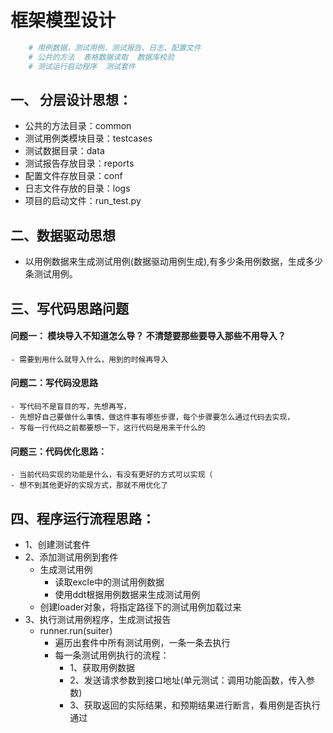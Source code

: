 # 框架模型设计

```python
    # 用例数据，测试用例、测试报告、日志、配置文件
    # 公共的方法  表格数据读取  数据库校验
    # 测试运行启动程序  测试套件
```

## 一、 分层设计思想：
- 公共的方法目录：common
- 测试用例类模块目录：testcases
- 测试数据目录：data
- 测试报告存放目录：reports
- 配置文件存放目录：conf
- 日志文件存放的目录：logs
- 项目的启动文件：run_test.py


## 二、数据驱动思想
- 以用例数据来生成测试用例(数据驱动用例生成),有多少条用例数据，生成多少条测试用例。




## 三、写代码思路问题
#### 问题一： 模块导入不知道怎么导？ 不清楚要那些要导入那些不用导入？
    - 需要到用什么就导入什么，用到的时候再导入

#### 问题二：写代码没思路
    - 写代码不是盲目的写，先想再写，
    - 先想好自己要做什么事情，做这件事有哪些步骤，每个步骤要怎么通过代码去实现，
    - 写每一行代码之前都要想一下，这行代码是用来干什么的

#### 问题三：代码优化思路：
    - 当前代码实现的功能是什么，有没有更好的方式可以实现（
    - 想不到其他更好的实现方式，那就不用优化了


## 四、程序运行流程思路：
- 1、创建测试套件
- 2、添加测试用例到套件
    - 生成测试用例
        - 读取excle中的测试用例数据
        - 使用ddt根据用例数据来生成测试用例
    - 创建loader对象，将指定路径下的测试用例加载过来
- 3、执行测试用例程序，生成测试报告
    - runner.run(suiter)
        - 遍历出套件中所有测试用例，一条一条去执行
        - 每一条测试用例执行的流程：
            - 1、获取用例数据
            - 2、发送请求参数到接口地址(单元测试：调用功能函数，传入参数)
            - 3、获取返回的实际结果，和预期结果进行断言，看用例是否执行通过

